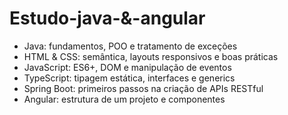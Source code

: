﻿# Estudo-java-&-angular

- Java: fundamentos, POO e tratamento de exceções
- HTML & CSS: semântica, layouts responsivos e boas práticas
- JavaScript​: ES6+, DOM e manipulação de eventos
- TypeScript: tipagem estática, interfaces e generics
- Spring Boot: primeiros passos na criação de APIs RESTful
- Angular: estrutura de um projeto e componentes
